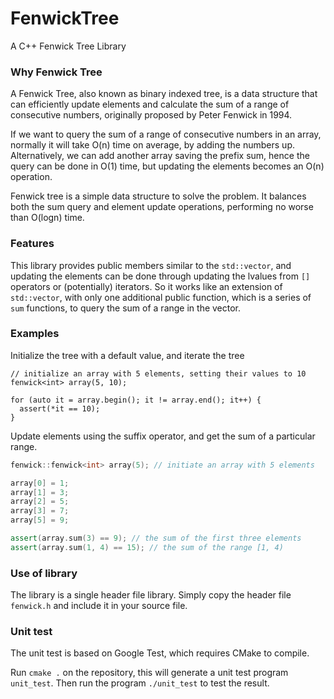 # FenwickTree
A C++ Fenwick Tree Library

### Why Fenwick Tree
A Fenwick Tree, also known as binary indexed tree, is a data structure that can efficiently update elements and calculate the sum of a range of consecutive numbers, originally proposed by Peter Fenwick in 1994.

If we want to query the sum of a range of consecutive numbers in an array, normally it will take O(n) time on average, by adding the numbers up. Alternatively, we can add another array saving the prefix sum, hence the query can be done in O(1) time, but updating the elements becomes an O(n) operation.

Fenwick tree is a simple data structure to solve the problem. It balances both the sum query and element update operations, performing no worse than O(logn) time.

### Features
This library provides public members similar to the `std::vector`, and updating the elements can be done through updating the lvalues from `[]` operators or (potentially) iterators. So it works like an extension of `std::vector`, with only one additional public function, which is a series of `sum` functions, to query the sum of a range in the vector.

### Examples
Initialize the tree with a default value, and iterate the tree

```
// initialize an array with 5 elements, setting their values to 10
fenwick<int> array(5, 10);

for (auto it = array.begin(); it != array.end(); it++) {
  assert(*it == 10);
}
```

Update elements using the suffix operator, and get the sum of a particular range.

```cpp
fenwick::fenwick<int> array(5); // initiate an array with 5 elements

array[0] = 1;
array[1] = 3;
array[2] = 5;
array[3] = 7;
array[5] = 9;

assert(array.sum(3) == 9); // the sum of the first three elements
assert(array.sum(1, 4) == 15); // the sum of the range [1, 4)
```

### Use of library
The library is a single header file library. Simply copy the header file `fenwick.h` and include it in your source file.

### Unit test
The unit test is based on Google Test, which requires CMake to compile.

Run `cmake .` on the repository, this will generate a unit test program `unit_test`. Then run the program `./unit_test` to test the result.


